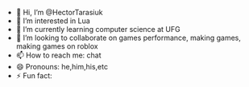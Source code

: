 - 👋 Hi, I’m @HectorTarasiuk
- 👀 I’m interested in Lua
- 🌱 I’m currently learning computer science at UFG
- 💞️ I’m looking to collaborate on games performance, making games, making games on roblox
- 📫 How to reach me: chat
- 😄 Pronouns: he,him,his,etc
- ⚡ Fun fact: 

<!---
HectorTarasiuk/HectorTarasiuk is a ✨ special ✨ repository because its `README.md` (this file) appears on your GitHub profile.
You can click the Preview link to take a look at your changes.
--->
